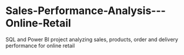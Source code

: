 # Sales-Performance-Analysis---Online-Retail
SQL and Power BI project analyzing sales, products, order and delivery performance for online retail  
